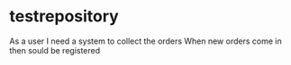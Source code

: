 # testrepository
As a user 
I need a system to collect the orders 
When new orders come in then sould be registered 
